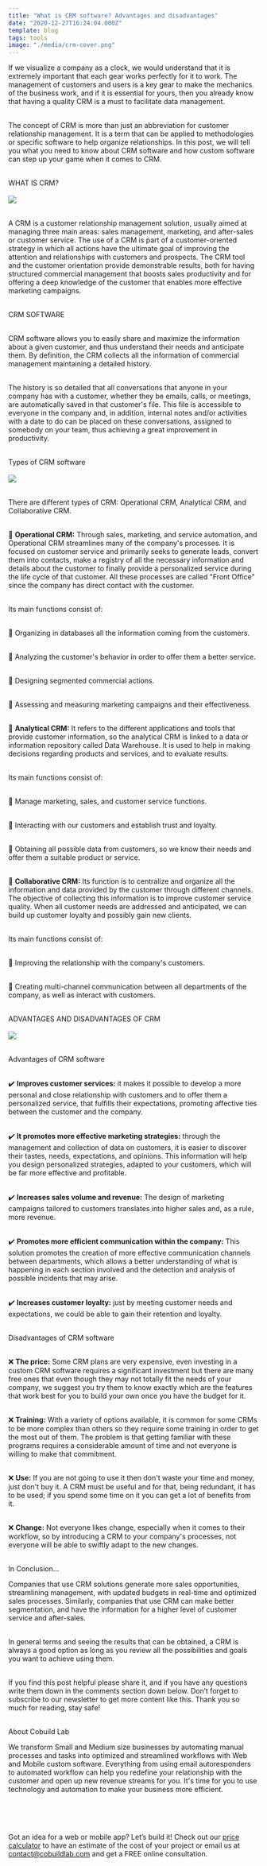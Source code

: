 ```yaml
---
title: "What is CRM software? Advantages and disadvantages"
date: "2020-12-27T16:24:04.000Z"
template: blog
tags: tools
image: "./media/crm-cover.png"
---
```


If we visualize a company as a clock, we would understand that it is extremely important that each gear works perfectly for it to work. The management of customers and users is a key gear to make the mechanics of the business work, and if it is essential for yours, then you already know that having a quality CRM is a must to facilitate data management.<br> </br>

The concept of CRM is more than just an abbreviation for customer relationship management. It is a term that can be applied to methodologies or specific software to help organize relationships. In this post, we will tell you what you need to know about CRM software and how custom software can step up your game when it comes to CRM. <br> </br>


<title-3 align="centered"> WHAT IS CRM? </title-3> <br> </br>
<img src="./media/crm-1.png"> <br> </br>

A CRM is a customer relationship management solution, usually aimed at managing three main areas: sales management, marketing, and after-sales or customer service. The use of a CRM is part of a customer-oriented strategy in which all actions have the ultimate goal of improving the attention and relationships with customers and prospects. The CRM tool and the customer orientation provide demonstrable results, both for having structured commercial management that boosts sales productivity and for offering a deep knowledge of the customer that enables more effective marketing campaigns. <br> </br>



<title-4 align="centered"> CRM SOFTWARE  </title-4> <br> </br>

CRM software allows you to easily share and maximize the information about a given customer, and thus understand their needs and anticipate them. By definition, the CRM collects all the information of commercial management maintaining a detailed history. <br> </br>

The history is so detailed that all conversations that anyone in your company has with a customer, whether they be emails, calls, or meetings, are automatically saved in that customer's file. This file is accessible to everyone in the company and, in addition, internal notes and/or activities with a date to do can be placed on these conversations, assigned to somebody on your team, thus achieving a great improvement in productivity. <br> </br>



<title-4 align="centered"> Types of CRM software  </title-4> <br> </br>
<img src="./media/crm-2.png">  <br> </br>

There are different types of CRM: Operational CRM, Analytical CRM, and Collaborative CRM. <br> </br>

🔵 **Operational CRM:** Through sales, marketing, and service automation, and Operational CRM streamlines many of the company's processes. It is focused on customer service and primarily seeks to generate leads, convert them into contacts, make a registry of all the necessary information and details about the customer to finally provide a personalized service during the life cycle of that customer. All these processes are called "Front Office" since the company has direct contact with the customer.  <br> </br>

Its main functions consist of: <br> </br>

🔹 Organizing in databases all the information coming from the customers. <br> </br>

🔹 Analyzing the customer's behavior in order to offer them a better service. <br> </br>

🔹 Designing segmented commercial actions. <br> </br>

🔹 Assessing and measuring marketing campaigns and their effectiveness. <br> </br>



🔵 **Analytical CRM:** It refers to the different applications and tools that provide customer information, so the analytical CRM is linked to a data or information repository called Data Warehouse. It is used to help in making decisions regarding products and services, and to evaluate results. <br> </br>

Its main functions consist of: <br> </br>

🔹 Manage marketing, sales, and customer service functions. <br> </br>

🔹 Interacting with our customers and establish trust and loyalty. <br> </br>

🔹 Obtaining all possible data from customers, so we know their needs and offer them a suitable product or service. <br> </br>



🔵 **Collaborative CRM:** Its function is to centralize and organize all the information and data provided by the customer through different channels. The objective of collecting this information is to improve customer service quality. When all customer needs are addressed and anticipated, we can build up customer loyalty and possibly gain new clients. <br> </br>

Its main functions consist of: <br> </br>

🔹 Improving the relationship with the company's customers. <br> </br>

🔹 Creating multi-channel communication between all departments of the company, as well as interact with customers. <br> </br>



<title-3 align="centered"> ADVANTAGES AND DISADVANTAGES OF CRM  </title-3> <br> </br>
<img src="./media/crm-3.png">  <br> </br>


<title-5 align="left"> Advantages of CRM software </title-5> <br> </br>

✔️ **Improves customer services:** it makes it possible to develop a more personal and close relationship with customers and to offer them a personalized service, that fulfills their expectations, promoting affective ties between the customer and the company.  <br> </br>

✔️ **It promotes more effective marketing strategies:** through the management and collection of data on customers, it is easier to discover their tastes, needs, expectations, and opinions. This information will help you design personalized strategies, adapted to your customers, which will be far more effective and profitable.  <br> </br>

✔️ **Increases sales volume and revenue:** The design of marketing campaigns tailored to customers translates into higher sales and, as a rule, more revenue.  <br> </br>

✔️ **Promotes more efficient communication within the company:** This solution promotes the creation of more effective communication channels between departments, which allows a better understanding of what is happening in each section involved and the detection and analysis of possible incidents that may arise.  <br> </br>

✔️ **Increases customer loyalty:**  just by meeting customer needs and expectations, we could be able to gain their retention and loyalty.   <br> </br>



<title-5 align="left"> Disadvantages of CRM software </title-5> <br> </br>

❌ **The price:** Some CRM plans are very expensive, even investing in a custom CRM software requires a significant investment but there are many free ones that even though they may not totally fit the needs of your company, we suggest you try them to know exactly which are the features that work best for you to build your own once you have the budget for it. <br> </br>

❌ **Training:** With a variety of options available, it is common for some CRMs to be more complex than others so they require some training in order to get the most out of them. The problem is that getting familiar with these programs requires a considerable amount of time and not everyone is willing to make that commitment. <br> </br>

❌ **Use:** If you are not going to use it then don't waste your time and money, just don't buy it.  A CRM must be useful and for that, being redundant, it has to be used; if you spend some time on it you can get a lot of benefits from it. <br> </br>

❌ **Change:** Not everyone likes change, especially when it comes to their workflow, so by introducing a CRM to your company's processes, not everyone will be able to swiftly adapt to the new changes. <br> </br>


<title-5 align="left"> In Conclusion… </title-5>

Companies that use CRM solutions generate more sales opportunities, streamlining management, with updated budgets in real-time and optimized sales processes. Similarly, companies that use CRM can make better segmentation, and have the information for a higher level of customer service and after-sales. <br> </br>

In general terms and seeing the results that can be obtained, a CRM is always a good option as long as you review all the possibilities and goals you want to achieve using them. <br> </br>

If you find this post helpful please share it, and if you have any questions write them down in the comments section down below. Don’t forget to subscribe to our newsletter to get more content like this. Thank you so much for reading, stay safe! <br> </br>


<title-5 align="left"> About Cobuild Lab </title-5>

We transform Small and Medium size businesses by automating manual processes and tasks into optimized and streamlined workflows with Web and Mobile custom software. Everything from using email autoresponders to automated workflow can help you redefine your relationship with the customer and open up new revenue streams for you. It's time for you to use technology and automation to make your business more efficient. <br> </br>

<youtube-video id="5fbYxQNgJ7s&"></youtube-video>  <br> </br>

Got an idea for a web or mobile app? Let’s build it! Check out our <a target="_blank" href="https://cobuildlab.com/price-calculator/">  price calculator</a> to have an estimate of the cost of your project or email us at contact@cobuildlab.com and get a FREE online consultation. 


